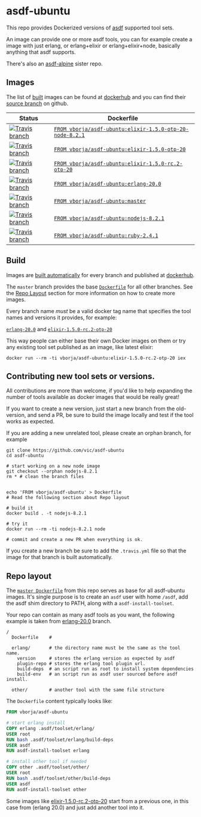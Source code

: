 # asdf-ubuntu

This repo provides Dockerized versions of [asdf] supported tool sets.

An image can provide one or more asdf tools, you can for example create a image
with just erlang, or erlang+elixir or erlang+elixir+node, basically anything
that asdf supports.

There's also an [asdf-alpine](https://github.com/vic/asdf-alpine) sister repo.

## Images

The list of [built][builds] images can be found at [dockerhub] and you can find their [source branch][branches] on github.

| Status | Dockerfile |
|--------|------------|
| [![Travis branch](https://img.shields.io/travis/vic/asdf-ubuntu/elixir-1.5.0-otp-20-node-8.2.1.svg)](https://travis-ci.org/vic/asdf-ubuntu/branches#elixir-1.5.0-otp-20-node-8.2.1)| [`FROM vborja/asdf-ubuntu:elixir-1.5.0-otp-20-node-8.2.1`](https://github.com/vborja/asdf-ubuntu/blob/elixir-1.5.0-otp-20-node-8.2.1/Dockerfile) |
| [![Travis branch](https://img.shields.io/travis/vic/asdf-ubuntu/elixir-1.5.0-otp-20.svg)](https://travis-ci.org/vic/asdf-ubuntu/branches#elixir-1.5.0-otp-20)| [`FROM vborja/asdf-ubuntu:elixir-1.5.0-otp-20`](https://github.com/vborja/asdf-ubuntu/blob/elixir-1.5.0-otp-20/Dockerfile) |
| [![Travis branch](https://img.shields.io/travis/vic/asdf-ubuntu/elixir-1.5.0-rc.2-otp-20.svg)](https://travis-ci.org/vic/asdf-ubuntu/branches#elixir-1.5.0-rc.2-otp-20)| [`FROM vborja/asdf-ubuntu:elixir-1.5.0-rc.2-otp-20`](https://github.com/vborja/asdf-ubuntu/blob/elixir-1.5.0-rc.2-otp-20/Dockerfile) |
| [![Travis branch](https://img.shields.io/travis/vic/asdf-ubuntu/erlang-20.0.svg)](https://travis-ci.org/vic/asdf-ubuntu/branches#erlang-20.0)| [`FROM vborja/asdf-ubuntu:erlang-20.0`](https://github.com/vborja/asdf-ubuntu/blob/erlang-20.0/Dockerfile) |
| [![Travis branch](https://img.shields.io/travis/vic/asdf-ubuntu/master.svg)](https://travis-ci.org/vic/asdf-ubuntu/branches#master)| [`FROM vborja/asdf-ubuntu:master`](https://github.com/vborja/asdf-ubuntu/blob/master/Dockerfile) |
| [![Travis branch](https://img.shields.io/travis/vic/asdf-ubuntu/nodejs-8.2.1.svg)](https://travis-ci.org/vic/asdf-ubuntu/branches#nodejs-8.2.1)| [`FROM vborja/asdf-ubuntu:nodejs-8.2.1`](https://github.com/vborja/asdf-ubuntu/blob/nodejs-8.2.1/Dockerfile) |
| [![Travis branch](https://img.shields.io/travis/vic/asdf-ubuntu/ruby-2.4.1.svg)](https://travis-ci.org/vic/asdf-ubuntu/branches#ruby-2.4.1)| [`FROM vborja/asdf-ubuntu:ruby-2.4.1`](https://github.com/vborja/asdf-ubuntu/blob/ruby-2.4.1/Dockerfile) |

## Build

Images are [built automatically][builds] for every branch and published at [dockerhub].

The `master` branch provides the base [`Dockerfile`][master] for all other branches.
See the [Repo Layout](#repo-layout) section for more information on how to create more
images.

Every branch name *must* be a valid docker tag name that specifies the tool names and 
versions it provides, for example: 

[`erlang-20.0`][erlang-20.0] and [`elixir-1.5.0-rc.2-otp-20`][elixir-1.5.0-rc.2-otp-20]

This way people can either base their own Docker images on them or try any existing
tool set published as an image, like latest elixir:

```
docker run --rm -ti vborja/asdf-ubuntu:elixir-1.5.0-rc.2-otp-20 iex
```

## Contributing new tool sets or versions.

All contributions are more than welcome, if you'd like to help expanding the number of tools available
as docker images that would be really great!

If you want to create a new version, just start a new branch from the old-version, and send a PR, be sure to
build the image locally and test if the tool works as expected.

If you are adding a new unrelated tool, please create an orphan branch, for example

```shell
git clone https://github.com/vic/asdf-ubuntu
cd asdf-ubuntu

# start working on a new node image
git checkout --orphan nodejs-8.2.1
rm * # clean the branch files


echo 'FROM vborja/asdf-ubuntu' > Dockerfile
# Read the following section about Repo layout

# build it
docker build . -t nodejs-8.2.1

# try it
docker run --rm -ti nodejs-8.2.1 node

# commit and create a new PR when everything is ok.
```

If you create a new branch be sure to add the `.travis.yml` file so that the image
for that branch is built automatically.

## Repo layout

The [`master Dockerfile`][master] from this repo serves as base for all asdf-ubuntu
images. It's single purpose is to create an `asdf` user with home `/asdf`, add the
asdf shim directory to PATH, along with a `asdf-install-toolset`. 

Your repo can contain as many asdf tools as you want, the following example is
taken from [erlang-20.0] branch.

```
/
  Dockerfile    # 
  
  erlang/       # the directory name must be the same as the tool name.
    version     # stores the erlang version as expected by asdf
    plugin-repo # stores the erlang tool plugin url.
    build-deps  # an script run as root to install system dependencies
    build-env   # an script run as asdf user sourced before asdf install.  
    
  other/        # another tool with the same file structure
```

The `Dockerfile` content typically looks like:

```Dockerfile
FROM vborja/asdf-ubuntu

# start erlang install
COPY erlang .asdf/toolset/erlang/
USER root
RUN bash .asdf/toolset/erlang/build-deps
USER asdf
RUN asdf-install-toolset erlang

# install other tool if needed
COPY other .asdf/toolset/other/
USER root
RUN bash .asdf/toolset/other/build-deps
USER asdf
RUN asdf-install-toolset other
```

Some images like [elixir-1.5.0-rc.2-otp-20] start from a previous one,
in this case from (erlang 20.0) and just add another tool into it.

[elixir-1.5.0-rc.2-otp-20]: https://github.com/vic/asdf-ubuntu/tree/elixir-1.5.0-rc.2-otp-20
[erlang-20.0]: https://github.com/vic/asdf-ubuntu/tree/erlang-20.0
[master]: https://github.com/vic/asdf-ubuntu/blob/master/Dockerfile
[dockerhub]: https://hub.docker.com/r/vborja/asdf-ubuntu/tags/
[asdf]: https://github.com/asdf-vm/asdf
[builds]: https://travis-ci.org/vic/asdf-ubuntu/builds
[multi]: https://docs.docker.com/engine/userguide/eng-image/multistage-build/
[branches]: https://github.com/vic/asdf-ubuntu/branches
